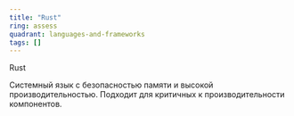 ```yaml
---
title: "Rust"
ring: assess
quadrant: languages-and-frameworks
tags: []
---
```


Rust

Системный язык с безопасностью памяти и высокой производительностью. Подходит для критичных к производительности компонентов.
